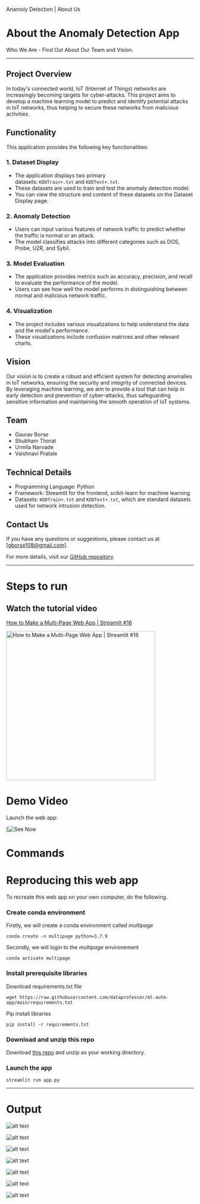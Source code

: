 Anamoly Detection | About Us

About the Anomaly Detection App[](http://localhost:8501/#about-the-anomaly-detection-app)
=========================================================================================

Who We Are - Find Out About Our Team and Vision.

* * * * *

Project Overview[](http://localhost:8501/#project-overview)
-----------------------------------------------------------

In today's connected world, IoT (Internet of Things) networks are increasingly becoming targets for cyber-attacks. This project aims to develop a machine learning model to predict and identify potential attacks in IoT networks, thus helping to secure these networks from malicious activities.

Functionality[](http://localhost:8501/#functionality)
-----------------------------------------------------

This application provides the following key functionalities:

### 1\. Dataset Display[](http://localhost:8501/#1-dataset-display)

-   The application displays two primary datasets: `KDDTrain+.txt` and `KDDTest+.txt`.
-   These datasets are used to train and test the anomaly detection model.
-   You can view the structure and content of these datasets on the Dataset Display page.

### 2\. Anomaly Detection[](http://localhost:8501/#2-anomaly-detection)

-   Users can input various features of network traffic to predict whether the traffic is normal or an attack.
-   The model classifies attacks into different categories such as DOS, Probe, U2R, and Sybil.

### 3\. Model Evaluation[](http://localhost:8501/#3-model-evaluation)

-   The application provides metrics such as accuracy, precision, and recall to evaluate the performance of the model.
-   Users can see how well the model performs in distinguishing between normal and malicious network traffic.

### 4\. Visualization[](http://localhost:8501/#4-visualization)

-   The project includes various visualizations to help understand the data and the model's performance.
-   These visualizations include confusion matrices and other relevant charts.

Vision[](http://localhost:8501/#vision)
---------------------------------------

Our vision is to create a robust and efficient system for detecting anomalies in IoT networks, ensuring the security and integrity of connected devices. By leveraging machine learning, we aim to provide a tool that can help in early detection and prevention of cyber-attacks, thus safeguarding sensitive information and maintaining the smooth operation of IoT systems.

Team[](http://localhost:8501/#team)
-----------------------------------

-   Gaurav Borse
-   Shubham Thorat
-   Urmila Narvade
-   Vaishnavi Pratale

Technical Details[](http://localhost:8501/#technical-details)
-------------------------------------------------------------

-   Programming Language: Python
-   Framework: Streamlit for the frontend, scikit-learn for machine learning
-   Datasets: `KDDTrain+.txt` and `KDDTest+.txt`, which are standard datasets used for network intrusion detection.

Contact Us[](http://localhost:8501/#contact-us)
-----------------------------------------------

If you have any questions or suggestions, please contact us at [<gborse108@gmail.com>].

For more details, visit our [GitHub repository](https://github.com/gaurav-borse/anamoly-detection).

* * * * *

# Steps to run

Watch the tutorial video
-----------------------------------------------------------
[How to Make a Multi-Page Web App | Streamlit #16](https://youtu.be/nSw96qUbK9o)

<a href="https://youtu.be/nSw96qUbK9o"><img src="http://img.youtube.com/vi/nSw96qUbK9o/0.jpg" alt="How to Make a Multi-Page Web App | Streamlit #16" title="How to Make a Multi-Page Web App | Streamlit #16" width="400" /></a>

# Demo Video

Launch the web app:

[![See Now](https://github.com/gaurav-borse/anamoly-detection/tree/master/apps/demo)

# Commands

# Reproducing this web app
To recreate this web app on your own computer, do the following.

### Create conda environment
Firstly, we will create a conda environment called *multipage*
```
conda create -n multipage python=3.7.9
```
Secondly, we will login to the *multipage* environement
```
conda activate multipage
```
### Install prerequisite libraries

Download requirements.txt file

```
wget https://raw.githubusercontent.com/dataprofessor/ml-auto-app/main/requirements.txt

```

Pip install libraries
```
pip install -r requirements.txt
```

### Download and unzip this repo

Download [this repo](https://github.com/dataprofessor/multi-page-app/archive/main.zip) and unzip as your working directory.

###  Launch the app

```
streamlit run app.py
```

* * * * *

# Output

![alt text](https://github.com/gaurav-borse/anamoly-detection/blob/master/apps/demo/Home%20Page.png?raw=true)

![alt text](https://github.com/gaurav-borse/anamoly-detection/blob/master/apps/demo/About%20Page.png?raw=true)

![alt text](https://github.com/gaurav-borse/anamoly-detection/blob/master/apps/demo/Login%20Page.png?raw=true)

![alt text](https://github.com/gaurav-borse/anamoly-detection/blob/master/apps/demo/Dataset%20Page.png?raw=true)

![alt text](https://github.com/gaurav-borse/anamoly-detection/blob/master/apps/demo/Prediction%20Page.png?raw=true)

![alt text](https://github.com/gaurav-borse/anamoly-detection/blob/master/apps/demo/Contact%20Page.png?raw=true)

![alt text](https://github.com/gaurav-borse/anamoly-detection/blob/master/apps/demo/Screenshot%202024-05-29%20224900.png?raw=true)
